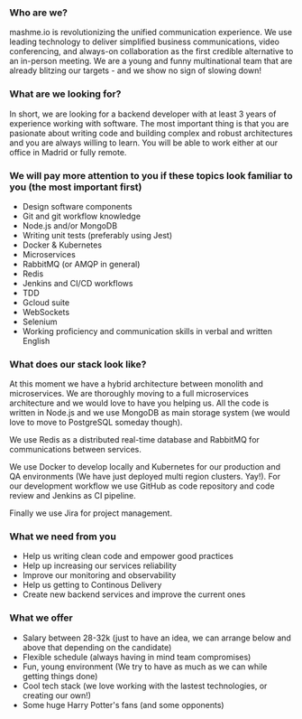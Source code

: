 ### Who are we?
mashme.io is revolutionizing the unified communication experience. We use leading technology to deliver simplified business communications, video conferencing, and always-on collaboration as the first credible alternative to an in-person meeting. We are a young and funny multinational team that are already blitzing our targets - and we show no sign of slowing down!

### What are we looking for?
In short, we are looking for a backend developer with at least 3 years of experience working with software. The most important thing is that you are pasionate about writing code and building complex and robust architectures and you are always willing to learn.
You will be able to work either at our office in Madrid or fully remote.

### We will pay more attention to you if these topics look familiar to you (the most important first)
- Design software components
- Git and git workflow knowledge
- Node.js and/or MongoDB
- Writing unit tests (preferably using Jest)
- Docker & Kubernetes
- Microservices
- RabbitMQ (or AMQP in general)
- Redis
- Jenkins and CI/CD workflows
- TDD
- Gcloud suite
- WebSockets
- Selenium
- Working proficiency and communication skills in verbal and written English


### What does our stack look like?
At this moment we have a hybrid architecture between monolith and microservices. We are thoroughly moving to a full microservices architecture and we would love to have you helping us. All the code is written in Node.js and we use MongoDB as main storage system (we would love to move to PostgreSQL someday though).

We use Redis as a distributed real-time database and RabbitMQ for communications between services.

 We use Docker to develop locally and Kubernetes for our production and QA environments (We have just deployed multi region clusters. Yay!). For our development workflow we use GitHub as code repository and code review and Jenkins as CI pipeline.

 Finally we use Jira for project management.

### What we need from you
- Help us writing clean code and empower good practices
- Help up increasing our services reliability
- Improve our monitoring and observability
- Help us getting to Continous Delivery
- Create new backend services and improve the current ones

### What we offer
- Salary between 28-32k (just to have an idea, we can arrange below and above that depending on the candidate)
- Flexible schedule (always having in mind team compromises)
- Fun, young environment (We try to have as much as we can while getting things done)
- Cool tech stack (we love working with the lastest technologies, or creating our own!)
- Some huge Harry Potter's fans (and some opponents)
